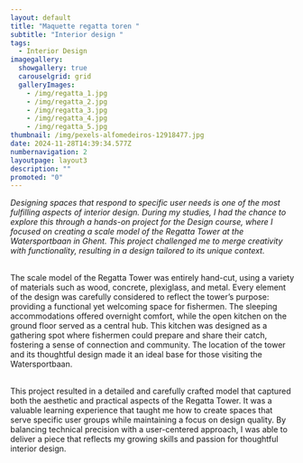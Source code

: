 ```yaml
---
layout: default
title: "Maquette regatta toren "
subtitle: "Interior design "
tags:
  - Interior Design
imagegallery:
  showgallery: true
  carouselgrid: grid
  galleryImages:
    - /img/regatta_1.jpg
    - /img/regatta_2.jpg
    - /img/regatta_3.jpg
    - /img/regatta_4.jpg
    - /img/regatta_5.jpg
thumbnail: /img/pexels-alfomedeiros-12918477.jpg
date: 2024-11-28T14:39:34.577Z
numbernavigation: 2
layoutpage: layout3
description: ""
promoted: "0"
---
```

*Designing spaces that respond to specific user needs is one of the most fulfilling aspects of interior design. During my studies, I had the chance to explore this through a hands-on project for the Design course, where I focused on creating a scale model of the Regatta Tower at the Watersportbaan in Ghent. This project challenged me to merge creativity with functionality, resulting in a design tailored to its unique context.*

\
The scale model of the Regatta Tower was entirely hand-cut, using a variety of materials such as wood, concrete, plexiglass, and metal. Every element of the design was carefully considered to reflect the tower’s purpose: providing a functional yet welcoming space for fishermen. The sleeping accommodations offered overnight comfort, while the open kitchen on the ground floor served as a central hub. This kitchen was designed as a gathering spot where fishermen could prepare and share their catch, fostering a sense of connection and community. The location of the tower and its thoughtful design made it an ideal base for those visiting the Watersportbaan.

\
This project resulted in a detailed and carefully crafted model that captured both the aesthetic and practical aspects of the Regatta Tower. It was a valuable learning experience that taught me how to create spaces that serve specific user groups while maintaining a focus on design quality. By balancing technical precision with a user-centered approach, I was able to deliver a piece that reflects my growing skills and passion for thoughtful interior design.
